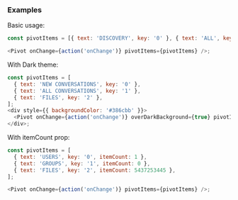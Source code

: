 ### Examples

Basic usage:

```js { "props": { "data-description": "basic" } }
const pivotItems = [{ text: 'DISCOVERY', key: '0' }, { text: 'ALL', key: '1' }, { text: 'FOLLOWING', key: '2' }];

<Pivot onChange={action('onChange')} pivotItems={pivotItems} />;
```

With Dark theme:

```js { "props": { "data-description": "with dark background" } }
const pivotItems = [
  { text: 'NEW CONVERSATIONS', key: '0' },
  { text: 'ALL CONVERSATIONS', key: '1' },
  { text: 'FILES', key: '2' },
];
<div style={{ backgroundColor: '#386cbb' }}>
  <Pivot onChange={action('onChange')} overDarkBackground={true} pivotItems={pivotItems} />
</div>;
```

With itemCount prop:

```js { "props": { "data-description": "with itemCount prop in pivotItems" } }
const pivotItems = [
  { text: 'USERS', key: '0', itemCount: 1 },
  { text: 'GROUPS', key: '1', itemCount: 0 },
  { text: 'FILES', key: '2', itemCount: 5437253445 },
];

<Pivot onChange={action('onChange')} pivotItems={pivotItems} />;
```
